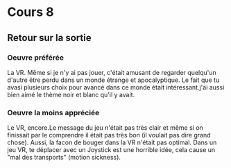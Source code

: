 # Cours 8
## Retour sur la sortie

### Oeuvre préférée
La VR. Même si je n'y ai pas jouer, c'était amusant de regarder quelqu'un d'autre être perdu dans un monde étrange et apocalyptique. Le fait que tu avasi plusieurs choix pour avancé dans ce monde était intéressant.j'ai aussi bien aimé le thème noir et blanc qu'il y avait.


### Oeuvre la moins appréciée
Le VR, encore.Le message du jeu n'était pas très clair et même si on finissait par le comprendre il était pas très bon (il voulait pas dire grand chose). Aussi, la facon
de bouger dans la VR n'était pas optimal. Dans un jeu VR, te déplacer avec un Joystick est une horrible idée, cela cause un "mal des transports" (motion sickness).

